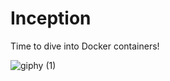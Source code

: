 # Inception
Time to dive into Docker containers!

![giphy (1)](https://user-images.githubusercontent.com/94312066/211636486-fcb432b9-1342-4d22-b0ac-ce60161c62fa.gif)
